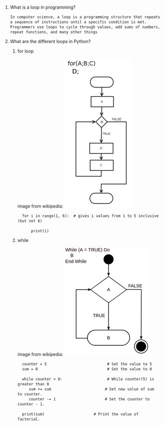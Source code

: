 
1. What is a loop in programming?
   
       In computer science, a loop is a programming structure that repeats a sequence of instructions until a specific condition is met. Programmers use loops to cycle through values, add sums of numbers, repeat functions, and many other things

       

2. What are the different loops in Python?
   1. for loop 
   
      image from wikipedia:
      ![alt text right]( For-loop-diagram.png "for loop")
   
            for i in range(1, 6):  # gives i values from 1 to 5 inclusive (but not 6)

                print(i)

   2. while
   
      image from wikipedia:
      ![While loop right]( while-loop.png "while loop")

            counter = 5                           # Set the value to 5 
            sum = 0                               # Set the value to 0

            while counter > 0:                    # While counter(5) is greater than 0  
               sum += sum                        # Set new value of sum to counter.
               counter -= 1                      # Set the counter to counter - 1.

            print(sum)                      # Print the value of factorial.

 